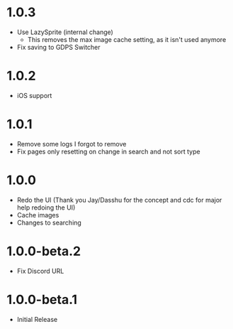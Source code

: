 # 1.0.3
- Use LazySprite (internal change)
    - This removes the max image cache setting, as it isn't used anymore
- Fix saving to GDPS Switcher
# 1.0.2
- iOS support
# 1.0.1
- Remove some logs I forgot to remove
- Fix pages only resetting on change in search and not sort type
# 1.0.0
- Redo the UI (Thank you Jay/Dasshu for the concept and cdc for major help redoing the UI)
- Cache images
- Changes to searching
# 1.0.0-beta.2
- Fix Discord URL
# 1.0.0-beta.1
- Initial Release